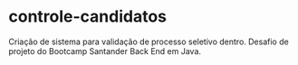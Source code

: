# controle-candidatos
Criação de sistema para validação de processo seletivo dentro. Desafio de projeto do Bootcamp Santander Back End em Java. 

